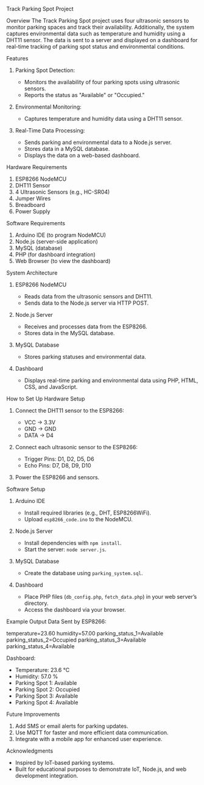 Track Parking Spot Project

Overview
The Track Parking Spot project uses four ultrasonic sensors to monitor parking spaces and track their availability. Additionally, the system captures environmental data such as temperature and humidity using a DHT11 sensor. The data is sent to a server and displayed on a dashboard for real-time tracking of parking spot status and environmental conditions.

 Features
1. Parking Spot Detection:
   - Monitors the availability of four parking spots using ultrasonic sensors.
   - Reports the status as "Available" or "Occupied."

2. Environmental Monitoring:
   - Captures temperature and humidity data using a DHT11 sensor.

3. Real-Time Data Processing:
   - Sends parking and environmental data to a Node.js server.
   - Stores data in a MySQL database.
   - Displays the data on a web-based dashboard.

Hardware Requirements
1. ESP8266 NodeMCU
2. DHT11 Sensor
3. 4 Ultrasonic Sensors (e.g., HC-SR04)
4. Jumper Wires
5. Breadboard
6. Power Supply

 Software Requirements
1. Arduino IDE (to program NodeMCU)
2. Node.js (server-side application)
3. MySQL (database)
4. PHP (for dashboard integration)
5. Web Browser (to view the dashboard)

 System Architecture
1. ESP8266 NodeMCU
   - Reads data from the ultrasonic sensors and DHT11.
   - Sends data to the Node.js server via HTTP POST.

2. Node.js Server
   - Receives and processes data from the ESP8266.
   - Stores data in the MySQL database.

3. MySQL Database
   - Stores parking statuses and environmental data.

4. Dashboard
   - Displays real-time parking and environmental data using PHP, HTML, CSS, and JavaScript.

How to Set Up
 Hardware Setup
1. Connect the DHT11 sensor to the ESP8266:
   - VCC -> 3.3V
   - GND -> GND
   - DATA -> D4

2. Connect each ultrasonic sensor to the ESP8266:
   - Trigger Pins: D1, D2, D5, D6
   - Echo Pins: D7, D8, D9, D10

3. Power the ESP8266 and sensors.

 Software Setup
1. Arduino IDE
   - Install required libraries (e.g., DHT, ESP8266WiFi).
   - Upload `esp8266_code.ino` to the NodeMCU.

2. Node.js Server
   - Install dependencies with `npm install`.
   - Start the server: `node server.js`.

3. MySQL Database
   - Create the database using `parking_system.sql`.

4. Dashboard
   - Place PHP files (`db_config.php`, `fetch_data.php`) in your web server’s directory.
   - Access the dashboard via your browser.

 Example Output
 Data Sent by ESP8266:

temperature=23.60
humidity=57.00
parking_status_1=Available
parking_status_2=Occupied
parking_status_3=Available
parking_status_4=Available

Dashboard:
- Temperature: 23.6 °C
- Humidity: 57.0 %
- Parking Spot 1: Available
- Parking Spot 2: Occupied
- Parking Spot 3: Available
- Parking Spot 4: Available

Future Improvements
1. Add SMS or email alerts for parking updates.
2. Use MQTT for faster and more efficient data communication.
3. Integrate with a mobile app for enhanced user experience.

Acknowledgments
- Inspired by IoT-based parking systems.
- Built for educational purposes to demonstrate IoT, Node.js, and web development integration.
